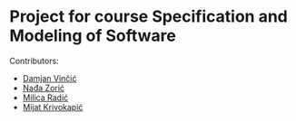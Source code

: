 # Project for course Specification and Modeling of Software

Contributors:
- [Damjan Vinčić](https://github.com/DamjanVincic)
- [Nađa Zorić](https://github.com/zoricnadja)
- [Milica Radić](https://github.com/milicaradicc)
- [Mijat Krivokapić](https://github.com/mijatkrivokapic)